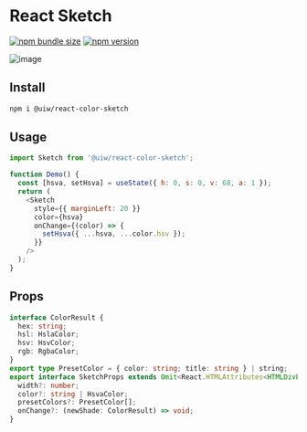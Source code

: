 React Sketch
===

[![npm bundle size](https://img.shields.io/bundlephobia/minzip/@uiw/react-color-sketch)](https://bundlephobia.com/package/@uiw/react-color-sketch) [![npm version](https://img.shields.io/npm/v/@uiw/react-color-sketch.svg)](https://www.npmjs.com/package/@uiw/react-color-sketch)

![image](https://user-images.githubusercontent.com/1680273/124280267-0ff35e00-db7b-11eb-8989-2a35006e114f.png)

## Install

```bash
npm i @uiw/react-color-sketch
```

## Usage

```js
import Sketch from '@uiw/react-color-sketch';

function Demo() {
  const [hsva, setHsva] = useState({ h: 0, s: 0, v: 68, a: 1 });
  return (
    <Sketch
      style={{ marginLeft: 20 }}
      color={hsva}
      onChange={(color) => {
        setHsva({ ...hsva, ...color.hsv });
      }}
    />
  );
}
```

## Props

```ts
interface ColorResult {
  hex: string;
  hsl: HslaColor;
  hsv: HsvColor;
  rgb: RgbaColor;
}
export type PresetColor = { color: string; title: string } | string;
export interface SketchProps extends Omit<React.HTMLAttributes<HTMLDivElement>, 'onChange' | 'color'> {
  width?: number;
  color?: string | HsvaColor;
  presetColors?: PresetColor[];
  onChange?: (newShade: ColorResult) => void;
}
```
